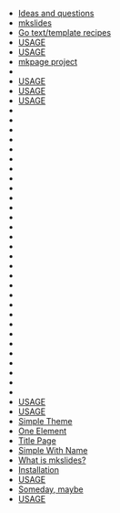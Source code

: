 
+ [Ideas and questions](./ideas.html)
+ [mkslides](./mkslides.html)
+ [Go text/template recipes](./go-template-recipes.html)
+ [USAGE](./titleline.html)
+ [USAGE](./byline.html)
+ [mkpage project](./README.html)
+ [](./testdata/content.html)
+ [USAGE](./mkpage.html)
+ [USAGE](./mkrss.html)
+ [USAGE](./reldocpath.html)
+ [](./cmds/ws/ws.go.html.html.html)
+ [](./cmds/ws/ws.go.html.html)
+ [](./cmds/ws/ws.go.html)
+ [](./cmds/mkpage/mkpage.go.html.html.html)
+ [](./cmds/mkpage/mkpage.go.html.html)
+ [](./cmds/mkpage/mkpage.go.html)
+ [](./cmds/byline/byline.go.html)
+ [](./cmds/byline/byline.go.html.html.html)
+ [](./cmds/byline/byline.go.html.html)
+ [](./cmds/mkrss/mkrss.go.html.html.html)
+ [](./cmds/mkrss/mkrss.go.html)
+ [](./cmds/mkrss/mkrss.go.html.html)
+ [](./cmds/urlencode/urlencode.go.html.html.html)
+ [](./cmds/urlencode/urlencode.go.html)
+ [](./cmds/urlencode/urlencode.go.html.html)
+ [](./cmds/sitemapper/sitemapper.go.html)
+ [](./cmds/sitemapper/sitemapper.go.html.html)
+ [](./cmds/sitemapper/sitemapper.go.html.html.html)
+ [](./cmds/urldecode/urldecode.go.html)
+ [](./cmds/urldecode/urldecode.go.html.html.html)
+ [](./cmds/urldecode/urldecode.go.html.html)
+ [](./cmds/reldocpath/reldocpath.go.html)
+ [](./cmds/reldocpath/reldocpath.go.html.html.html)
+ [](./cmds/reldocpath/reldocpath.go.html.html)
+ [](./cmds/titleline/titleline.go.html.html.html)
+ [](./cmds/titleline/titleline.go.html.html)
+ [](./cmds/titleline/titleline.go.html)
+ [](./cmds/mkslides/mkslides.go.html)
+ [](./cmds/mkslides/mkslides.go.html.html)
+ [](./cmds/mkslides/mkslides.go.html.html.html)
+ [USAGE](./sitemapper.html)
+ [USAGE](./urlencode.html)
+ [Simple Theme](./demo/simple/index.html)
+ [One Element](./demo/one-element/index.html)
+ [Title Page](./demo/three-slides.html)
+ [Simple With Name](./demo/simple-with-nav/index.html)
+ [What is mkslides?](./demo/presentation.html)
+ [Installation](./INSTALL.html)
+ [USAGE](./ws.html)
+ [Someday, maybe](./TODO.html)
+ [USAGE](./urldecode.html)
